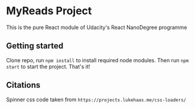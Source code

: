 # MyReads Project

This is the pure React module of Udacity's React NanoDegree programme

## Getting started

Clone repo, run `npm install` to install required node modules. Then run `npm start` to start the project. That's it!


## Citations

Spinner css code taken from `https://projects.lukehaas.me/css-loaders/`
